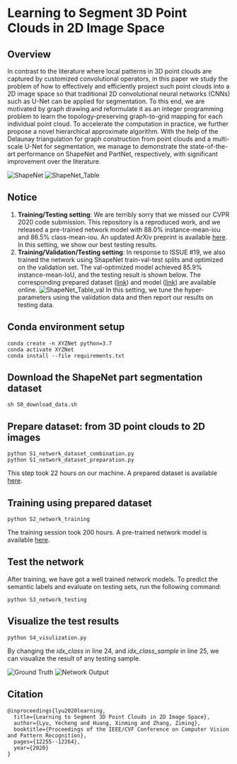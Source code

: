 



# Learning to Segment 3D Point Clouds in 2D Image Space

## Overview
In contrast to the literature where local patterns in 3D point clouds are captured by customized convolutional operators, in this paper we study the problem of how to effectively and efficiently project such point clouds into a 2D image space so that traditional 2D convolutional neural networks (CNNs) such as U-Net can be applied for segmentation. To this end, we are motivated by graph drawing and reformulate it as an integer programming problem to learn the topology-preserving graph-to-grid mapping for each individual point cloud. To accelerate the computation in practice, we further propose a novel hierarchical approximate algorithm. With the help of the Delaunay triangulation for graph construction from point clouds and a multi-scale U-Net for segmentation, we manage to demonstrate the state-of-the-art performance on ShapeNet and PartNet, respectively, with significant improvement over the literature.

![ShapeNet](https://drive.google.com/uc?export=view&id=1-9walnAW-g3FSIlKkYpCH_DufAETgNwM)
![ShapeNet_Table](https://drive.google.com/uc?export=view&id=1ZPePz9GQBy5CmsSCcBcRNnnoIg4svzxQ)


## Notice
1. **Training/Testing setting**: We are terribly sorry that we missed our CVPR 2020 code submission. This repository is a reproduced work, and we released a pre-trained network model with 88.0% instance-mean-iou and 86.5% class-mean-iou. An updated ArXiv preprint is available [here](https://arxiv.org/abs/2003.05593). In this setting, we show our best testing results.
2. **Training/Validation/Testing setting**: In response to ISSUE #19, we also trained the network using ShapeNet train-val-test splits and optimized on the validation set. The val-optimized model achieved 85.9% instance-mean-IoU, and the testing result is shown below. The corresponding prepared dataset ([link](https://drive.google.com/file/d/17GoyTtoA1ki5tkppVO5Y_NxPDYtzjHEi/view?usp=sharing)) and model ([link](https://drive.google.com/file/d/1nrD6Z82GwuOtErZs54owHEuOVCvx_nPl/view?usp=sharing)) are available online.
![ShapeNet_Table_val](https://drive.google.com/uc?export=view&id=1txI7eqZxZih64N6lHhfvxJy69IGsnEBg) 
In this setting, we tune the hyper-parameters using the validation data and then report our results on testing data.

##

## Conda environment setup
```
conda create -n XYZNet python=3.7
conda activate XYZNet
conda install --file requirements.txt
```

## Download the ShapeNet part segmentation dataset
```
sh S0_download_data.sh
```

## Prepare dataset: from 3D point clouds to 2D images
```
python S1_network_dataset_combination.py
python S1_network_dataset_preparation.py
```
This step took 22 hours on our machine. A prepared dataset is available [here](https://drive.google.com/file/d/1gdcHCsT9vqz5G2xzVg0xq1LMKxtsx8vp/view?usp=sharing).

##  Training using prepared dataset

```
python S2_network_training
```
The training session took 200 hours. A pre-trained network model is available [here](https://drive.google.com/file/d/1XYdY51otNqsYt2hvy8xdJYuoD9kVhHxo/view?usp=sharing).

## Test the network
After training, we have got a well trained network models. To predict the semantic labels and evaluate on testing sets, run the following command:
```
python S3_network_testing
```
## Visualize the test results
```
python S4_visulization.py
```
By changing the *idx_class* in line 24, and *idx_class_sample* in line 25, we can visualize the result of any testing sample.


![Ground Truth](https://drive.google.com/uc?export=view&id=1aEs2RrBt1wAmY0zZAkS1RewapP8i_XaT)
![Network Output](https://drive.google.com/uc?export=view&id=1NycGgrJQNLc4o8hkIznOw-LbQ-oaVRE4)

## Citation
```
@inproceedings{lyu2020learning,
  title={Learning to Segment 3D Point Clouds in 2D Image Space},
  author={Lyu, Yecheng and Huang, Xinming and Zhang, Ziming},
  booktitle={Proceedings of the IEEE/CVF Conference on Computer Vision and Pattern Recognition},
  pages={12255--12264},
  year={2020}
}
```
